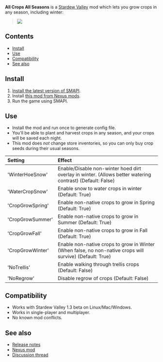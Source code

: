 ﻿**All Crops All Seasons** is a [Stardew Valley](http://stardewvalley.net/) mod which lets you grow
crops in any season, including winter:
> ![](screenshot.png)

## Contents
* [Install](#install)
* [Use](#use)
* [Compatibility](#compatibility)
* [See also](#see-also)

## Install
1. [Install the latest version of SMAPI](https://smapi.io).
2. Install [this mod from Nexus mods](https://www.nexusmods.com/stardewvalley/mods/170).
3. Run the game using SMAPI.

## Use
* Install the mod and run once to generate config file. 
* You'll be able to plant and harvest crops in any season,
and your crops will be saved each night. 
* This mod does _not_ change store inventories, so you can
only buy crop seeds during their usual seasons.

Setting | Effect
:------ | :-----
'WinterHoeSnow' | Enable/Disable non-winter hoed dirt overlay in winter. (Allows better watering contrast) (Default: False)
'WaterCropSnow' | Enable snow to water crops in winter (Default: True)
'CropGrowSpring' | Enable non-native crops to grow in Spring (Default: True)
'CropGrowSummer' | Enable non-native crops to grow in Summer (Default: True)
'CropGrowFall' | Enable non-native crops to grow in Fall (Default: True)
'CropGrowWinter' | Enable non-native crops to grow in Winter (When false, no non-native crops will survive) (Default: True) 
'NoTrellis' | Enable walking through trellis crops (Default: False)
'NoRegrow' | Disable regrow of crops (Default: False)

## Compatibility
* Works with Stardew Valley 1.3 beta on Linux/Mac/Windows.
* Works in single-player and multiplayer.
* No known mod conflicts.

## See also
* [Release notes](release-notes.md)
* [Nexus mod](https://www.nexusmods.com/stardewvalley/mods/170)
* [Discussion thread](https://community.playstarbound.com/threads/smapi-all-crops-all-seasons-plant-and-harvest-any-crop-in-any-season.108526/)
